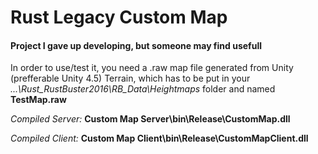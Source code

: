 # Rust Legacy Custom Map
<h4>Project I gave up developing, but someone may find usefull</h4>

In order to use/test it, you need a .raw map file generated from Unity (prefferable Unity 4.5) Terrain, which has to be put in your <i>...\Rust_RustBuster2016\RB_Data\Heightmaps</i> folder and named <b>TestMap.raw</b>

<i>Compiled Server:</i> <b>Custom Map Server\bin\Release\CustomMap.dll</b>

<i>Compiled Client:</i> <b>Custom Map Client\bin\Release\CustomMapClient.dll</b>
